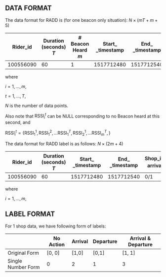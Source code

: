 ## DATA FORMAT

The data format for RADD is (for one beacon only situation): $N\times (mT+m+5)$

| Rider_id  | Duration <br />(seconds) $T$ | \# Beacon Heard $m$ | Start_<br />_timestamp | End_<br />_timestamp | $\text{Shop_id}_i$ | $\text{RSSI}_i^t$ |
| --------- | ---------------------------- | ------------------- | ---------------------- | -------------------- | ------------------ | ----------------- |
| 100556090 | 60                           | 1                   | 1517712480             | 1517712540           |                    |                   |

where 

$i=1,…,m$, 

$t=1,…,T$, 

$N$ is the number of data points.

Also note that $\text{RSSI}_i^t$ can be NULL corresponding to no Beacon heard at this second, and 

$\text{RSSI}_i^t = \{ \text{RSSI}_1^1 ,\text{RSSI}_1^2, ... \text{RSSI}_1^T, \text{RSSI}_2^1,...\text{RSSI}_m^T,\}$



The data format for RADD label is as follows: $N\times(2m+4)​$

| Rider_id  | Duration <br />(seconds) $T$ | Start_<br />_timestamp | End_<br />_timestamp | $\text{Shop_id}_i$<br />arrival | $\text{Shop_id}_i$<br />departual |
| --------- | ---------------------------- | ---------------------- | -------------------- | ------------------------------- | --------------------------------- |
| 100556090 | 60                           | 1517712480             | 1517712540           | 0/1                             | 0/1                               |

where 

$i=1,…,m$, 



## LABEL FORMAT

For 1 shop data, we have following form of labels:

|                    | No Action | Arrival | Departure | Arrival & Departure |
| ------------------ | --------- | ------- | --------- | ------------------- |
| Original Form      | [0, 0]    | [1,0]   | [0,1]     | [1, 1]              |
| Single Number Form | 0         | 2       | 1         | 3                   |


